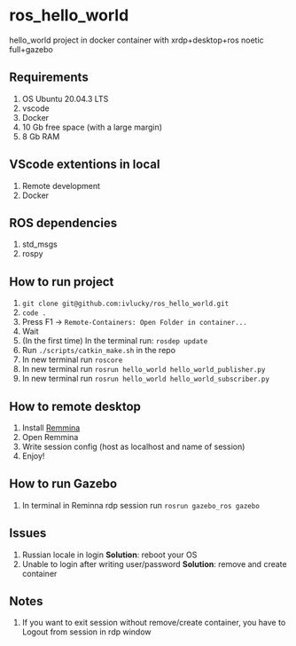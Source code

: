 # ros_hello_world
hello_world project in docker container with xrdp+desktop+ros noetic full+gazebo

## Requirements
1. OS Ubuntu 20.04.3 LTS
2. vscode
3. Docker
4. 10 Gb free space (with a large margin)
5. 8 Gb RAM

## VScode extentions in local
1. Remote development
2. Docker

## ROS dependencies
1. std_msgs 
2. rospy

## How to run project
1. `git clone git@github.com:ivlucky/ros_hello_world.git`
2. `code .`
3. Press F1 -> `Remote-Containers: Open Folder in container...`
4. Wait
5. (In the first time) In the terminal run: `rosdep update`
6. Run `./scripts/catkin_make.sh` in the repo
7. In new terminal run `roscore`
8. In new terminal run `rosrun hello_world hello_world_publisher.py`
9. In new terminal run `rosrun hello_world hello_world_subscriber.py`

## How to remote desktop
1. Install [Remmina](https://remmina.org/)
2. Open Remmina
3. Write session config (host as localhost and name of session)
4. Enjoy!

## How to run Gazebo
1. In terminal in Reminna rdp session run `rosrun gazebo_ros gazebo`

## Issues
1. Russian locale in login 
**Solution**: reboot your OS
2. Unable to login after writing user/password
**Solution**: remove and create container

## Notes
1. If you want to exit session without remove/create container, you have to Logout from session in rdp window